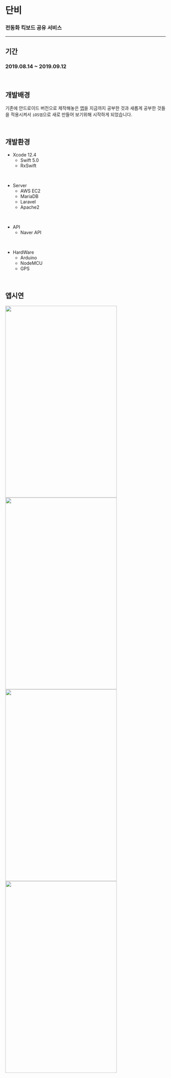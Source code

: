 # 단비
### 전동화 킥보드 공유 서비스
***
## 기간
### 2019.08.14 ~ 2019.09.12

<br>

## 개발배경
기존에 안드로이드 버전으로 제작해놓은 [앱](https://github.com/SKHU-CSE/DanBee)을 지금까지 공부한 것과 새롭게 공부한 것들을 적용시켜서 `iOS앱`으로 새로 만들어 보기위해 시작하게 되었습니다.

<br>

## 개발환경

* Xcode 12.4
    * Swift 5.0
    * RxSwift

<br>

* Server
    * AWS EC2
    * MariaDB
    * Laravel
    * Apache2

<br>

* API
    * Naver API

<br>

* HardWare
    * Arduino
    * NodeMCU
    * GPS

<br>

## 앱시연
<img src="/READMEImg/회원가입.gif" width="350" height="600">
<img src="/READMEImg/메뉴.gif" width="350" height="600">
<img src="/READMEImg/관리자공지사항.gif" width="350" height="600">
<img src="/READMEImg/단비위치.gif" width="350" height="600">